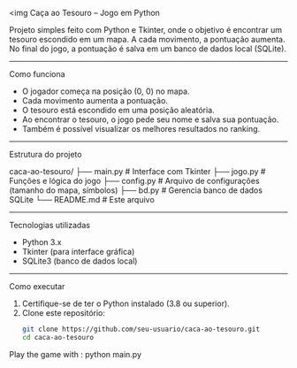 
 <img
 Caça ao Tesouro – Jogo em Python

Projeto simples feito com Python e Tkinter, onde o objetivo é encontrar um tesouro escondido em um mapa. A cada movimento, a pontuação aumenta. No final do jogo, a pontuação é salva em um banco de dados local (SQLite).

---

 Como funciona

- O jogador começa na posição (0, 0) no mapa.
- Cada movimento aumenta a pontuação.
- O tesouro está escondido em uma posição aleatória.
- Ao encontrar o tesouro, o jogo pede seu nome e salva sua pontuação.
- Também é possível visualizar os melhores resultados no ranking.

---

 Estrutura do projeto

caca-ao-tesouro/
├── main.py # Interface com Tkinter
├── jogo.py # Funções e lógica do jogo
├── config.py # Arquivo de configurações (tamanho do mapa, símbolos)
├── bd.py # Gerencia banco de dados SQLite
└── README.md # Este arquivo

---

 Tecnologias utilizadas

- Python 3.x
- Tkinter (para interface gráfica)
- SQLite3 (banco de dados local)

---

Como executar

1. Certifique-se de ter o Python instalado (3.8 ou superior).
2. Clone este repositório:
   ```bash
   git clone https://github.com/seu-usuario/caca-ao-tesouro.git
   cd caca-ao-tesouro

  Play the game with : 
  python main.py

  
